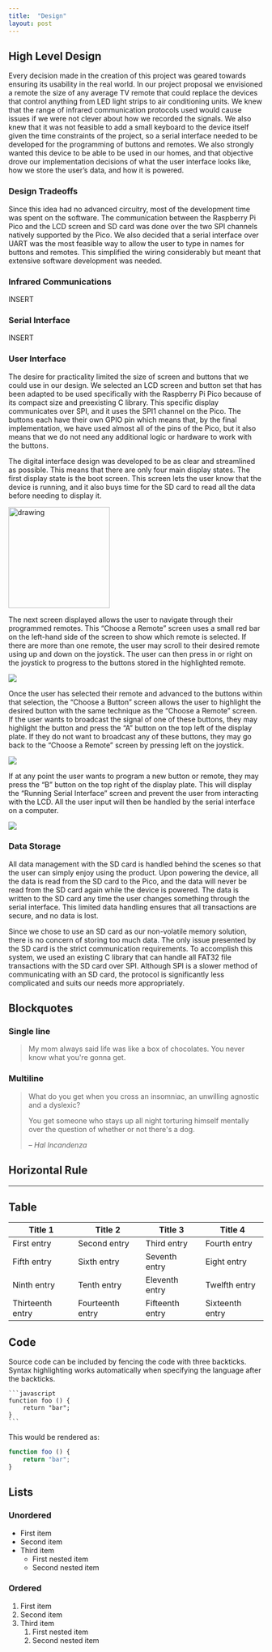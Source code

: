 ```yaml
---
title:  "Design"
layout: post
---
```


## High Level Design

Every decision made in the creation of this project was geared towards ensuring its usability in the real world. In our project proposal we envisioned a remote the size of any average TV remote that could replace the devices that control anything from LED light strips to air conditioning units. We knew that the range of infrared communication protocols used would cause issues if we were not clever about how we recorded the signals. We also knew that it was not feasible to add a small keyboard to the device itself given the time constraints of the project, so a serial interface needed to be developed for the programming of buttons and remotes. We also strongly wanted this device to be able to be used in our homes, and that objective drove our implementation decisions of what the user interface looks like, how we store the user’s data, and how it is powered. 

### Design Tradeoffs

Since this idea had no advanced circuitry, most of the development time was spent on the software. The communication between the Raspberry Pi Pico and the LCD screen and SD card was done over the two SPI channels natively supported by the Pico. We also decided that a serial interface over UART was the most feasible way to allow the user to type in names for buttons and remotes. This simplified the wiring considerably but meant that extensive software development was needed. 

### Infrared Communications

INSERT

### Serial Interface

INSERT

### User Interface

The desire for practicality limited the size of screen and buttons that we could use in our design. We selected an LCD screen and button set that has been adapted to be used specifically with the Raspberry Pi Pico because of its compact size and preexisting C library. This specific display communicates over SPI, and it uses the SPI1 channel on the Pico. The buttons each have their own GPIO pin which means that, by the final implementation, we have used almost all of the pins of the Pico, but it also means that we do not need any additional logic or hardware to work with the buttons.

The digital interface design was developed to be as clear and streamlined as possible. This means that there are only four main display states. The first display state is the boot screen. This screen lets the user know that the device is running, and it also buys time for the SD card to read all the data before needing to display it. 

<img src="boot_screen.jpg" alt="drawing" width="200"/>

The next screen displayed allows the user to navigate through their programmed remotes. This “Choose a Remote” screen uses a small red bar on the left-hand side of the screen to show which remote is selected. If there are more than one remote, the user may scroll to their desired remote using up and down on the joystick. The user can then press in or right on the joystick to progress to the buttons stored in the highlighted remote.

![](remote_screen.jpg)

Once the user has selected their remote and advanced to the buttons within that selection, the “Choose a Button” screen allows the user to highlight the desired button with the same technique as the “Choose a Remote” screen. If the user wants to broadcast the signal of one of these buttons, they may highlight the button and press the “A” button on the top left of the display plate. If they do not want to broadcast any of these buttons, they may go back to the “Choose a Remote” screen by pressing left on the joystick.

![](button_screen.jpg)

If at any point the user wants to program a new button or remote, they may press the “B” button on the top right of the display plate. This will display the “Running Serial Interface” screen and prevent the user from interacting with the LCD. All the user input will then be handled by the serial interface on a computer.

![](serial_screen.jpg)

### Data Storage

All data management with the SD card is handled behind the scenes so that the user can simply enjoy using the product. Upon powering the device, all the data is read from the SD card to the Pico, and the data will never be read from the SD card again while the device is powered. The data is written to the SD card any time the user changes something through the serial interface. This limited data handling ensures that all transactions are secure, and no data is lost. 

Since we chose to use an SD card as our non-volatile memory solution, there is no concern of storing too much data. The only issue presented by the SD card is the strict communication requirements. To accomplish this system, we used an existing C library that can handle all FAT32 file transactions with the SD card over SPI. Although SPI is a slower method of communicating with an SD card, the protocol is significantly less complicated and suits our needs more appropriately.

## Blockquotes

### Single line

> My mom always said life was like a box of chocolates. You never know what you're gonna get.

### Multiline

> What do you get when you cross an insomniac, an unwilling agnostic and a dyslexic?
>
> You get someone who stays up all night torturing himself mentally over the question of whether or not there's a dog.
>
> – _Hal Incandenza_

## Horizontal Rule

---

## Table

| Title 1          | Title 2          | Title 3         | Title 4         |
|------------------|------------------|-----------------|-----------------|
| First entry      | Second entry     | Third entry     | Fourth entry    |
| Fifth entry      | Sixth entry      | Seventh entry   | Eight entry     |
| Ninth entry      | Tenth entry      | Eleventh entry  | Twelfth entry   |
| Thirteenth entry | Fourteenth entry | Fifteenth entry | Sixteenth entry |

## Code

Source code can be included by fencing the code with three backticks. Syntax highlighting works automatically when specifying the language after the backticks.

````
```javascript
function foo () {
    return "bar";
}
```
````

This would be rendered as:

```javascript
function foo () {
    return "bar";
}
```

## Lists

### Unordered

* First item
* Second item
* Third item
    * First nested item
    * Second nested item

### Ordered

1. First item
2. Second item
3. Third item
    1. First nested item
    2. Second nested item
